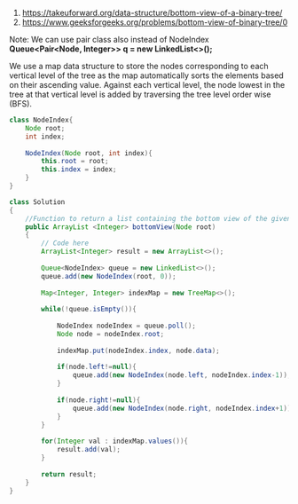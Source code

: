 1. https://takeuforward.org/data-structure/bottom-view-of-a-binary-tree/
2. https://www.geeksforgeeks.org/problems/bottom-view-of-binary-tree/0

Note: We can use pair class also instead of NodeIndex </br>
<b>Queue<Pair<Node, Integer>> q = new LinkedList<>(); </b>

We use a map data structure to store the nodes corresponding to each vertical level of the tree as the map automatically sorts the elements based on their ascending value. Against each vertical level, the node lowest in the tree at that vertical level is added by traversing the tree level order wise (BFS).

```java
class NodeIndex{
    Node root;
    int index;
    
    NodeIndex(Node root, int index){
        this.root = root;
        this.index = index;
    }
} 

class Solution
{
    //Function to return a list containing the bottom view of the given tree.
    public ArrayList <Integer> bottomView(Node root)
    {
        // Code here
        ArrayList<Integer> result = new ArrayList<>();
        
        Queue<NodeIndex> queue = new LinkedList<>();
        queue.add(new NodeIndex(root, 0));
        
        Map<Integer, Integer> indexMap = new TreeMap<>();
        
        while(!queue.isEmpty()){
            
            NodeIndex nodeIndex = queue.poll();
            Node node = nodeIndex.root;
            
            indexMap.put(nodeIndex.index, node.data);
            
            if(node.left!=null){
                queue.add(new NodeIndex(node.left, nodeIndex.index-1));   
            }
            
            if(node.right!=null){
                queue.add(new NodeIndex(node.right, nodeIndex.index+1));   
            }
        }
        
        for(Integer val : indexMap.values()){
            result.add(val);
        }
        
        return result;
    }
}
```